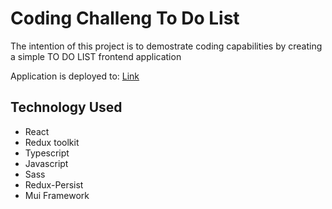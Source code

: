 # Coding Challeng To Do List

The intention of this project is to demostrate coding capabilities by creating a simple TO DO LIST frontend application

Application is deployed to: [Link](https://to-do-list-1ivom6q64-mrryantch.vercel.app/)

## Technology Used

- React
- Redux toolkit
- Typescript
- Javascript
- Sass
- Redux-Persist
- Mui Framework
